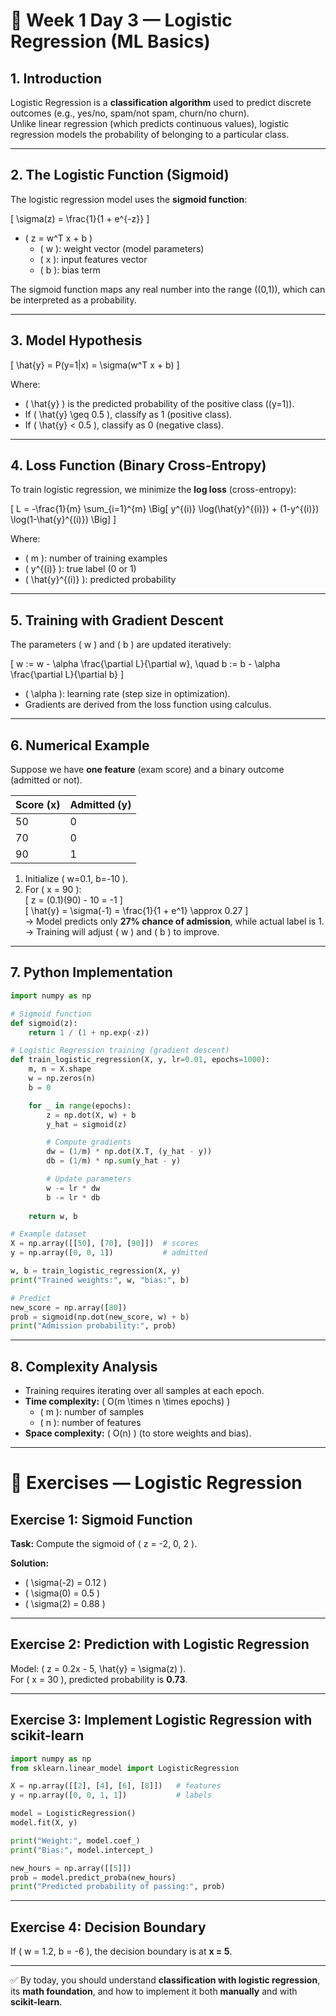 # 📘 Week 1 Day 3 — Logistic Regression (ML Basics)

## 1. Introduction
Logistic Regression is a **classification algorithm** used to predict discrete outcomes (e.g., yes/no, spam/not spam, churn/no churn).  
Unlike linear regression (which predicts continuous values), logistic regression models the probability of belonging to a particular class.

---

## 2. The Logistic Function (Sigmoid)

The logistic regression model uses the **sigmoid function**:

\[
\sigma(z) = \frac{1}{1 + e^{-z}}
\]

- \( z = w^T x + b \)  
  - \( w \): weight vector (model parameters)  
  - \( x \): input features vector  
  - \( b \): bias term  

The sigmoid function maps any real number into the range \((0,1)\), which can be interpreted as a probability.

---

## 3. Model Hypothesis

\[
\hat{y} = P(y=1|x) = \sigma(w^T x + b)
\]

Where:
- \( \hat{y} \) is the predicted probability of the positive class (\(y=1\)).  
- If \( \hat{y} \geq 0.5 \), classify as 1 (positive class).  
- If \( \hat{y} < 0.5 \), classify as 0 (negative class).

---

## 4. Loss Function (Binary Cross-Entropy)

To train logistic regression, we minimize the **log loss** (cross-entropy):

\[
L = -\frac{1}{m} \sum_{i=1}^{m} \Big[ y^{(i)} \log(\hat{y}^{(i)}) + (1-y^{(i)}) \log(1-\hat{y}^{(i)}) \Big]
\]

Where:
- \( m \): number of training examples  
- \( y^{(i)} \): true label (0 or 1)  
- \( \hat{y}^{(i)} \): predicted probability  

---

## 5. Training with Gradient Descent

The parameters \( w \) and \( b \) are updated iteratively:

\[
w := w - \alpha \frac{\partial L}{\partial w}, \quad b := b - \alpha \frac{\partial L}{\partial b}
\]

- \( \alpha \): learning rate (step size in optimization).  
- Gradients are derived from the loss function using calculus.

---

## 6. Numerical Example

Suppose we have **one feature** (exam score) and a binary outcome (admitted or not).

| Score \(x\) | Admitted \(y\) |
|-------------|----------------|
| 50          | 0              |
| 70          | 0              |
| 90          | 1              |

1. Initialize \( w=0.1, b=-10 \).  
2. For \( x = 90 \):  
   \[
   z = (0.1)(90) - 10 = -1
   \]  
   \[
   \hat{y} = \sigma(-1) = \frac{1}{1 + e^1} \approx 0.27
   \]  
   → Model predicts only **27% chance of admission**, while actual label is 1.  
   → Training will adjust \( w \) and \( b \) to improve.

---

## 7. Python Implementation

```python
import numpy as np

# Sigmoid function
def sigmoid(z):
    return 1 / (1 + np.exp(-z))

# Logistic Regression training (gradient descent)
def train_logistic_regression(X, y, lr=0.01, epochs=1000):
    m, n = X.shape
    w = np.zeros(n)
    b = 0

    for _ in range(epochs):
        z = np.dot(X, w) + b
        y_hat = sigmoid(z)

        # Compute gradients
        dw = (1/m) * np.dot(X.T, (y_hat - y))
        db = (1/m) * np.sum(y_hat - y)

        # Update parameters
        w -= lr * dw
        b -= lr * db
    
    return w, b

# Example dataset
X = np.array([[50], [70], [90]])  # scores
y = np.array([0, 0, 1])           # admitted

w, b = train_logistic_regression(X, y)
print("Trained weights:", w, "bias:", b)

# Predict
new_score = np.array([80])
prob = sigmoid(np.dot(new_score, w) + b)
print("Admission probability:", prob)
```

---

## 8. Complexity Analysis
- Training requires iterating over all samples at each epoch.  
- **Time complexity:** \( O(m \times n \times epochs) \)  
  - \( m \): number of samples  
  - \( n \): number of features  
- **Space complexity:** \( O(n) \) (to store weights and bias).  

---

# 📝 Exercises — Logistic Regression

## Exercise 1: Sigmoid Function  
**Task:** Compute the sigmoid of \( z = -2, 0, 2 \).  

**Solution:**  
- \( \sigma(-2) = 0.12 \)  
- \( \sigma(0) = 0.5 \)  
- \( \sigma(2) = 0.88 \)  

---

## Exercise 2: Prediction with Logistic Regression  
Model: \( z = 0.2x - 5, \hat{y} = \sigma(z) \).  
For \( x = 30 \), predicted probability is **0.73**.

---

## Exercise 3: Implement Logistic Regression with scikit-learn

```python
import numpy as np
from sklearn.linear_model import LogisticRegression

X = np.array([[2], [4], [6], [8]])   # features
y = np.array([0, 0, 1, 1])           # labels

model = LogisticRegression()
model.fit(X, y)

print("Weight:", model.coef_)
print("Bias:", model.intercept_)

new_hours = np.array([[5]])
prob = model.predict_proba(new_hours)
print("Predicted probability of passing:", prob)
```

---

## Exercise 4: Decision Boundary  
If \( w = 1.2, b = -6 \), the decision boundary is at **x = 5**.  

---

✅ By today, you should understand **classification with logistic regression**, its **math foundation**, and how to implement it both **manually** and with **scikit-learn**.
